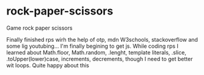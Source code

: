 # rock-paper-scissors
Game rock paper scissors

Finally finished  rps wirh the help of otp, mdn W3schools, stackoverflow and some lig youtubing...
I'm finally begining to get js.
While coding rps I learned about Math.floor, Math.random, .lenght, template literals, .slice, .toUpper(lower)case, increments, decrements, though I need to get better wit loops.
Quite happy about this
